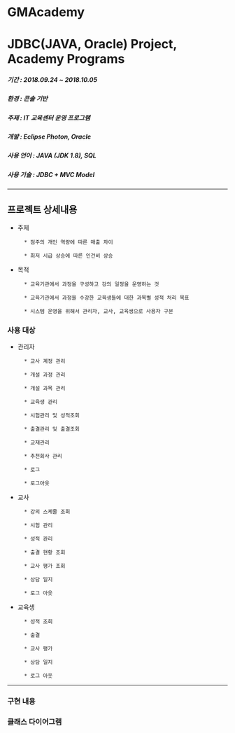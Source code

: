 # GMAcademy
JDBC(JAVA, Oracle) Project, Academy Programs
===================================

##### 기간 : 2018.09.24 ~ 2018.10.05
##### 환경 : 콘솔 기반
##### 주제 : IT 교육센터 운영 프로그램
##### 개발 : Eclipse Photon, Oracle
##### 사용 언어 : JAVA (JDK 1.8), SQL
##### 사용 기술 : JDBC + MVC Model
<hr />

프로젝트 상세내용
---------------------------------

* 주제

        * 점주의 개인 역량에 따른 매출 차이
        
        * 최저 시급 상승에 따른 인건비 상승
        
* 목적

        * 교육기관에서 과정을 구성하고 강의 일정을 운영하는 것
        
        * 교육기관에서 과정을 수강한 교육생들에 대한 과목별 성적 처리 목표
        
        * 시스템 운영을 위해서 관리자, 교사, 교육생으로 사용자 구분
                
### 사용 대상

* 관리자

        * 교사 계정 관리
        
        * 개설 과정 관리
        
        * 개설 과목 관리
        
        * 교육생 관리
        
        * 시험관리 및 성적조회
        
        * 출결관리 및 출결조회
        
        * 교재관리
        
        * 추천회사 관리
        
        * 로그
        
        * 로그아웃
        
* 교사

        * 강의 스케줄 조회
        
        * 시험 관리
        
        * 성적 관리
        
        * 출결 현황 조회
        
        * 교사 평가 조회
        
        * 상담 일지
        
        * 로그 아웃
        
* 교육생

        * 성적 조회
        
        * 출결
        
        * 교사 평가
        
        * 상담 일지
        
        * 로그 아웃
        
<hr />

### 구현 내용



### 클래스 다이어그램









                
